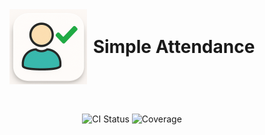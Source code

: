 <div style="display: flex; flex-direction: column; align-items: center; justify-content: center; text-align: center;">
  <span style="display: inline-flex; align-items: center;">
    <img src="web/public/icon-small.png" alt="icon" style=" margin-right: 10px;">
    <h1 style="margin: 0;">Simple Attendance</h1>
  </span>

##

  <div>
    <img src="https://github.com/muscodev/simple_attendance/actions/workflows/ci.yml/badge.svg" alt="CI Status">
    <img src="https://muscodev.github.io/simple_attendance/coverage-badge.svg" alt="Coverage">
  </div>
</div>